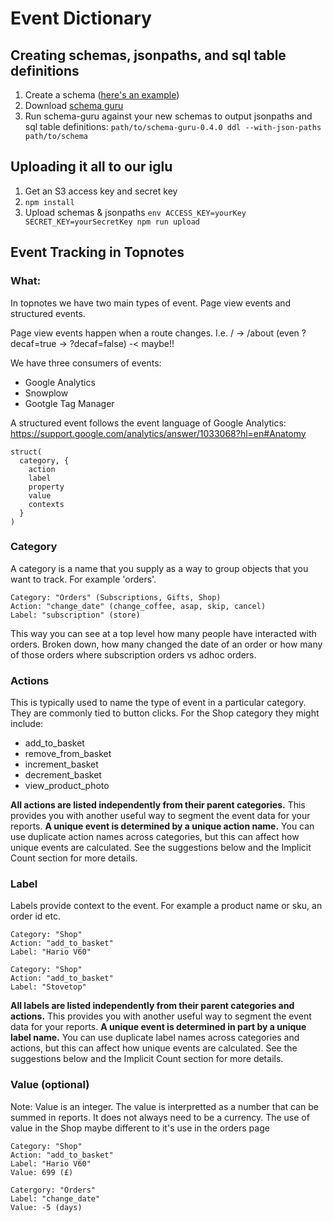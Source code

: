 Event Dictionary
================

Creating schemas, jsonpaths, and sql table definitions
------------------------------------------------------

1. Create a schema ([here's an example](https://github.com/PactCoffee/pact-event-dictionary/blob/master/schemas/com.example_company/example_event/jsonschema/1-0-0))
2. Download [schema guru](https://github.com/snowplow/schema-guru?_sp=44dbe9a530cc476d.1436355830779)
3. Run schema-guru against your new schemas to output jsonpaths and sql table definitions: `path/to/schema-guru-0.4.0 ddl --with-json-paths path/to/schema`


Uploading it all to our iglu
----------------------------

1. Get an S3 access key and secret key
1. `npm install`
1. Upload schemas & jsonpaths `env ACCESS_KEY=yourKey SECRET_KEY=yourSecretKey npm run upload`



## Event Tracking in Topnotes
### What:
In topnotes we have two main types of event. Page view events and structured events. 

Page view events happen when a route changes. I.e. / -> /about (even ?decaf=true -> ?decaf=false) -< maybe!!

We have three consumers of events: 
- Google Analytics
- Snowplow
- Gootgle Tag Manager

A structured event follows the event language of Google Analytics: https://support.google.com/analytics/answer/1033068?hl=en#Anatomy
```
struct(
  category, {  
    action
    label
    property
    value 
    contexts
  }
)
```

### Category
A category is a name that you supply as a way to group objects that you want to track. For example 'orders'.
```
Category: "Orders" (Subscriptions, Gifts, Shop)
Action: "change_date" (change_coffee, asap, skip, cancel)
Label: "subscription" (store)
```

This way you can see at a top level how many people have interacted with orders.  Broken down, how many changed the date of an order or how many of those orders where subscription orders vs adhoc orders.


### Actions
This is typically used to name the type of event in a particular category. They are commonly tied to button clicks. For the Shop category they might include: 
- add_to_basket
- remove_from_basket
- increment_basket
- decrement_basket
- view_product_photo

**All actions are listed independently from their parent categories.** This provides you with another useful way to segment the event data for your reports.
**A unique event is determined by a unique action name.** You can use duplicate action names across categories, but this can affect how unique events are calculated. See the suggestions below and the Implicit Count section for more details.

### Label
Labels provide context to the event. For example a product name or sku, an order id etc. 
```
Category: "Shop"
Action: "add_to_basket"
Label: "Hario V60"

Category: "Shop"
Action: "add_to_basket"
Label: "Stovetop"
```

**All labels are listed independently from their parent categories and actions.** This provides you with another useful way to segment the event data for your reports.
**A unique event is determined in part by a unique label name.** You can use duplicate label names across categories and actions, but this can affect how unique events are calculated. See the suggestions below and the Implicit Count section for more details.

### Value (optional)
Note: Value is an integer.
The value is interpretted as a number that can be summed in reports. It does not always need to be a currency. 
The use of value in the Shop maybe different to it's use in the orders page
```
Category: "Shop"
Action: "add_to_basket"
Label: "Hario V60"
Value: 699 (£)
```
```
Catergory: "Orders"
Label: "change_date"
Value: -5 (days)
```





